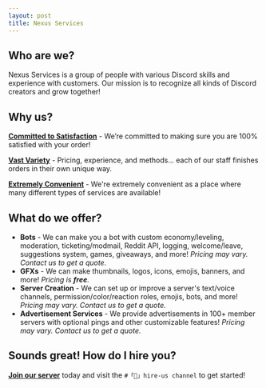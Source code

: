 ```yaml
---
layout: post
title: Nexus Services
---
```

## Who are we?
Nexus Services is a group of people with various Discord skills and experience with customers. Our mission is to recognize all kinds of Discord creators and grow together!
## Why us?
<b><u>Committed to Satisfaction</u></b> - We’re committed to making sure you are 100% satisfied with your order! 

<b><u>Vast Variety</u></b> - Pricing, experience, and methods... each of our staff finishes orders in their own unique way.

<b><u>Extremely Convenient</u></b> - We're extremely convenient as a place where many different types of services are available! 
## What do we offer?
- <b>Bots</b> - We can make you a bot with custom economy/leveling, moderation, ticketing/modmail, Reddit API, logging, welcome/leave, suggestions system, games, giveaways, and more! <i>Pricing may vary. Contact us to get a quote.</i>
- <b>GFXs</b> - We can make thumbnails, logos, icons, emojis, banners, and more! <i>Pricing is <b>free</b>.</i>
- <b>Server Creation</b> - We can set up or improve a server's text/voice channels, permission/color/reaction roles, emojis, bots, and more! <i>Pricing may vary. Contact us to get a quote.</i>
- <b>Advertisement Services</b> - We provide advertisements in 100+ member servers with optional pings and other customizable features! <i>Pricing may vary. Contact us to get a quote.</i>
## Sounds great! How do I hire you?
<b>[Join our server](https://discord.gg/zunP2mBeEm)</b> today and visit the `#「🌟」hire-us channel` to get started!
